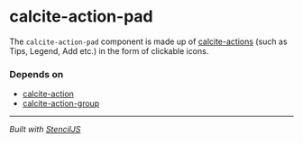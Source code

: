 # calcite-action-pad

The `calcite-action-pad` component is made up of [calcite-actions](../calcite-action) (such as Tips, Legend, Add etc.) in the form of clickable icons.

### Depends on

- [calcite-action](../calcite-action)
- [calcite-action-group](../calcite-action-group)

---

_Built with [StencilJS](https://stenciljs.com/)_
